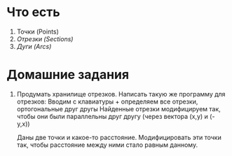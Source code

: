 # Что есть

1. Точки   (Points)
2. _Отрезки (Sections)_
3. _Дуги    (Arcs)_

# Домашние задания

1. Продумать хранилище отрезков.
   Написать такую же программу для отрезков:
   Вводим с клавиатуры + определяем все отрезки, ортогональные друг другы
   Найденные отрезки модифицируем так, чтобы они были параллельны друг другу (через вектора (х,у) и (-у,х))
 
   Даны две точки и какое-то расстояние. Модифицировать эти точки так,
   чтобы расстояние между ними стало равным данному.
